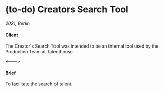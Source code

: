 # (to-do) Creators Search Tool

_2021, Berlin_

#### Client

The Creator's Search Tool was intended to be an internal tool used by the Production Team at Talenthouse.

<---> <!-- magic separator, between columns -->

#### Brief

To facilitate the search of talent..
